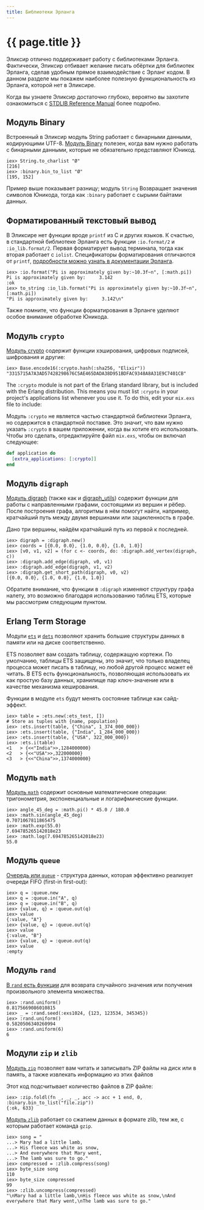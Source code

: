 ```yaml
---
title: Библиотеки Эрланга
---
```


# {{ page.title }}

Эликсир отлично поддерживает работу с библиотеками Эрланга. Фактически, Эликсир отбивает желание писать обёртки для библиотек Эрланга, сделав удобным прямое взаимодействие с Эрланг кодом. В данном разделе мы покажем наиболее полезную функциональность из Эрланга, которой нет в Эликсире.

Когда вы узнаете Эликсир достаточно глубоко, вероятно вы захотите ознакомиться с [STDLIB Reference Manual](http://erlang.org/doc/apps/stdlib/index.html) более подробно.

## Модуль Binary

Встроенный в Эликсир модуль String работает с бинарными данными, кодирующими UTF-8. [Модуль Binary](http://erlang.org/doc/man/binary.html) полезен, когда вам нужно работать с бинарными данными, которые не обязательно представляют Юникод.

```iex
iex> String.to_charlist "Ø"
[216]
iex> :binary.bin_to_list "Ø"
[195, 152]
```

Пример выше показывает разницу; модуль `String` Возвращает значения символов Юникода, тогда как `:binary` работает с сырыми байтами данных.

## Форматированный текстовый вывод

В Эликсире нет функции вроде `printf` из C и других языков. К счастью, в стандартной библиотеке Эрланга есть функции `:io.format/2` и `:io_lib.format/2`. Первая форматирует вывод терминала, тогда как вторая работает с `iolist`. Спецификаторы форматирования отличаются от `printf`, [подробности можно узнать в документации Эрланга](http://erlang.org/doc/man/io.html#format-1).

```iex
iex> :io.format("Pi is approximately given by:~10.3f~n", [:math.pi])
Pi is approximately given by:     3.142
:ok
iex> to_string :io_lib.format("Pi is approximately given by:~10.3f~n", [:math.pi])
"Pi is approximately given by:     3.142\n"
```

Также помните, что функции форматирования в Эрланге уделяют особое внимание обработке Юникода.

## Модуль `crypto`

[Модуль crypto](http://erlang.org/doc/man/crypto.html) содержит функции хэширования, цифровых подписей, шифрования и другие:

```iex
iex> Base.encode16(:crypto.hash(:sha256, "Elixir"))
"3315715A7A3AD57428298676C5AE465DADA38D951BDFAC9348A8A31E9C7401CB"
```

The `:crypto` module is not part of the Erlang standard library, but is
included with the Erlang distribution. This means you must list `:crypto`
in your project's applications list whenever you use it. To do this,
edit your `mix.exs` file to include:

Модуль `:crypto` не является частью стандартной библиотеки Эрланга, но содержится в стандартной поставке. Это значит, что вам нужно указать `:crypto` в вашем приложении, когда вы хотите его использовать. Чтобы это сделать, отредактируйте файл `mix.exs`, чтобы он включал следующее:

```elixir
def application do
  [extra_applications: [:crypto]]
end
```

## Модуль `digraph`

[Модуль digraph](http://erlang.org/doc/man/digraph.html) (также как и [digraph_utils](http://erlang.org/doc/man/digraph_utils.html)) содержит функции для работы с направленными графами, состоящими из вершин и рёбер. После построения графа, алгоритмы в нём помогут найти, например, кратчайший путь между двумя вершинами или зацикленность в графе.

Дано три вершины, найдём кратчайший путь из первой к последней.

```iex
iex> digraph = :digraph.new()
iex> coords = [{0.0, 0.0}, {1.0, 0.0}, {1.0, 1.0}]
iex> [v0, v1, v2] = (for c <- coords, do: :digraph.add_vertex(digraph, c))
iex> :digraph.add_edge(digraph, v0, v1)
iex> :digraph.add_edge(digraph, v1, v2)
iex> :digraph.get_short_path(digraph, v0, v2)
[{0.0, 0.0}, {1.0, 0.0}, {1.0, 1.0}]
```

Обратите внимание, что функции в `:digraph` изменяют структуру графа налету, это возможно благодаря использованию таблиц ETS, которые мы рассмотрим следующим пунктом.

## Erlang Term Storage

Модули [`ets`](http://erlang.org/doc/man/ets.html) и [`dets`](http://erlang.org/doc/man/dets.html) позволяют хранить большие структуры данных в памяти или на диске соответственно.

ETS позволяет вам создать таблицу, содержащую кортежи. По умолчанию, таблицы ETS защищены, это значит, что только владелец процесса может писать в таблицу, но любой другой процесс может её читать. В ETS есть функциональность, позволяющая использовать их как простую базу данных, хранилище пар ключ-значение или в качестве механизма кеширования.

Функции в модуле `ets` будут менять состояние таблице как сайд-эффект.

```iex
iex> table = :ets.new(:ets_test, [])
# Store as tuples with {name, population}
iex> :ets.insert(table, {"China", 1_374_000_000})
iex> :ets.insert(table, {"India", 1_284_000_000})
iex> :ets.insert(table, {"USA", 322_000_000})
iex> :ets.i(table)
<1   > {<<"India">>,1284000000}
<2   > {<<"USA">>,322000000}
<3   > {<<"China">>,1374000000}
```

## Модуль `math`

[Модуль `math`](http://erlang.org/doc/man/math.html) содержит основные математические операции: тригонометрия, экспоненциальные и логарифмические функции.

```iex
iex> angle_45_deg = :math.pi() * 45.0 / 180.0
iex> :math.sin(angle_45_deg)
0.7071067811865475
iex> :math.exp(55.0)
7.694785265142018e23
iex> :math.log(7.694785265142018e23)
55.0
```

## Модуль `queue`

[Очередь или `queue`](http://erlang.org/doc/man/queue.html) - структура данных, которая эффективно реализует очереди FIFO (first-in first-out):

```iex
iex> q = :queue.new
iex> q = :queue.in("A", q)
iex> q = :queue.in("B", q)
iex> {value, q} = :queue.out(q)
iex> value
{:value, "A"}
iex> {value, q} = :queue.out(q)
iex> value
{:value, "B"}
iex> {value, q} = :queue.out(q)
iex> value
:empty
```

## Модуль `rand`

[В `rand` есть функции](http://erlang.org/doc/man/rand.html) для возврата случайного значения или получения произвольного элемента множества.

```iex
iex> :rand.uniform()
0.8175669086010815
iex> _ = :rand.seed(:exs1024, {123, 123534, 345345})
iex> :rand.uniform()
0.5820506340260994
iex> :rand.uniform(6)
6
```

## Модули `zip` и `zlib`

[Модуль `zip`](http://erlang.org/doc/man/zip.html) позволяет вам читать и записывать ZIP файлы на диск или в память, а также извлекать информацию из этих файлов

Этот код подсчитывает количество файлов в ZIP файле:

```iex
iex> :zip.foldl(fn _, _, _, acc -> acc + 1 end, 0, :binary.bin_to_list("file.zip"))
{:ok, 633}
```

[Модуль `zlib`](http://erlang.org/doc/man/zlib.html) работает со сжатием данных в формате zlib, тем же, с которым работает команда `gzip`.

```iex
iex> song = "
...> Mary had a little lamb,
...> His fleece was white as snow,
...> And everywhere that Mary went,
...> The lamb was sure to go."
iex> compressed = :zlib.compress(song)
iex> byte_size song
110
iex> byte_size compressed
99
iex> :zlib.uncompress(compressed)
"\nMary had a little lamb,\nHis fleece was white as snow,\nAnd everywhere that Mary went,\nThe lamb was sure to go."
```
